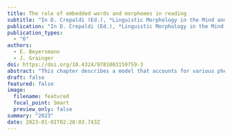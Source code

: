 ```yaml
---
title: The role of embedded words and morphemes in reading
subtitle: "In D. Crepaldi (Ed.), *Linguistic Morphology in the Mind and Brain*. Routledge"
publication: "In D. Crepaldi (Ed.), *Linguistic Morphology in the Mind and Brain*. Routledge"
publication_types:
  - "6"
authors:
  - E. Beyersmann
  - J. Grainger
doi: https://doi.org/10.4324/9781003159759-3
abstract: "This chapter describes a model that accounts for various phenomena related to morphological processing in skilled reading and reading acquisition. The model implements a non-morphological mechanism of embedded word activation and a morphological affix activation mechanism associated with the principle of morpho-orthographic full decomposition. It builds on two streams of research that have emerged from the field of visual word recognition. The first stream centres on the examination of morphologically complex words like farmer and presents evidence for a mechanism by which skilled readers decompose complex words into morphemic subunits (*farm* + *er*). The second stream focuses on the investigation of complex nonwords like farmity and speaks in favour of a non-morphological mechanism by which embedded words (*farm*) are activated by mapping letters onto whole-word representations. Our model combines affix and embedded word activation in the form of two parallel mechanisms for associating orthography with meaning during reading. The combination of these two mechanisms is further supported by findings from younger readers, showing that embedded word activation and morpho-orthographic processing are acquired at different developmental stages. Embedded word activation develops early, whereas the ability to decompose words into morphemes is a comparatively late acquired milestone."
draft: false
featured: false
image:
  filename: featured
  focal_point: Smart
  preview_only: false
summary: "2023"
date: 2023-01-01T02:28:03.743Z
---
```

